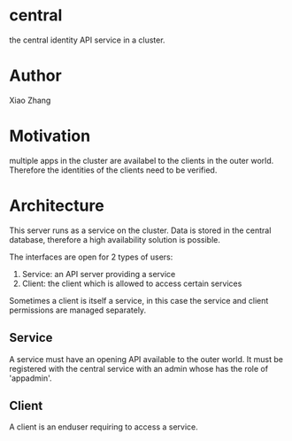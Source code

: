 # central

the central identity API service in a cluster.

# Author

Xiao Zhang

# Motivation

multiple apps in the cluster are availabel to the clients in the outer world. Therefore the identities of the clients need to be verified.

# Architecture

This server runs as a service on the cluster. Data is stored in the central database, therefore a high availability solution is possible.

The interfaces are open for 2 types of users:
1. Service: an API server providing a service
2. Client: the client which is allowed to access certain services

Sometimes a client is itself a service, in this case the service and client permissions are managed separately.

## Service

A service must have an opening API available to the outer world. It must be registered with the central service with an admin whose has the role of 'appadmin'.

## Client

A client is an enduser requiring to access a service.
